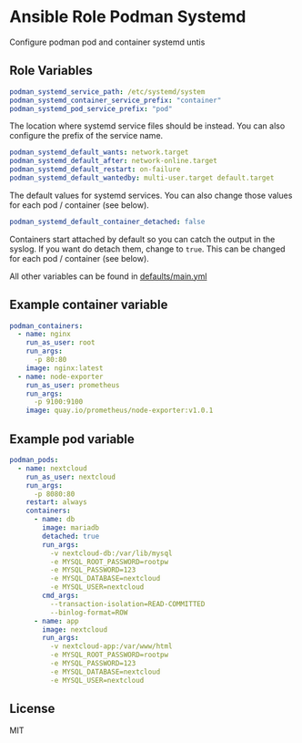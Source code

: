 # Ansible Role Podman Systemd

Configure podman pod and container systemd untis


## Role Variables

```yaml
podman_systemd_service_path: /etc/systemd/system
podman_systemd_container_service_prefix: "container"
podman_systemd_pod_service_prefix: "pod"
```

The location where systemd service files should be instead. You can also configure the prefix of the service name.


```yaml
podman_systemd_default_wants: network.target
podman_systemd_default_after: network-online.target
podman_systemd_default_restart: on-failure
podman_systemd_default_wantedby: multi-user.target default.target
```

The default values for systemd services. You can also change those values for each pod / container (see below).


```yaml
podman_systemd_default_container_detached: false
```

Containers start attached by default so you can catch the output in the syslog. If you want do detach them, change to `true`. This can be changed for each pod / container (see below).


All other variables can be found in [defaults/main.yml](defaults/main.yml)


## Example container variable

```yaml
podman_containers:
  - name: nginx
    run_as_user: root
    run_args:
      -p 80:80
    image: nginx:latest
  - name: node-exporter
    run_as_user: prometheus
    run_args:
      -p 9100:9100
    image: quay.io/prometheus/node-exporter:v1.0.1
```


## Example pod variable

```yaml
podman_pods:
  - name: nextcloud
    run_as_user: nextcloud
    run_args:
      -p 8080:80
    restart: always
    containers:
      - name: db
        image: mariadb
        detached: true
        run_args:
          -v nextcloud-db:/var/lib/mysql
          -e MYSQL_ROOT_PASSWORD=rootpw
          -e MYSQL_PASSWORD=123
          -e MYSQL_DATABASE=nextcloud
          -e MYSQL_USER=nextcloud
        cmd_args:
          --transaction-isolation=READ-COMMITTED
          --binlog-format=ROW
      - name: app
        image: nextcloud
        run_args:
          -v nextcloud-app:/var/www/html
          -e MYSQL_ROOT_PASSWORD=rootpw
          -e MYSQL_PASSWORD=123
          -e MYSQL_DATABASE=nextcloud
          -e MYSQL_USER=nextcloud
```


## License

MIT
